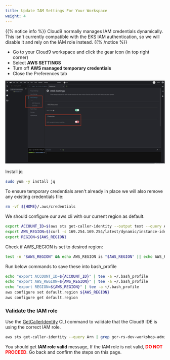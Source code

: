 ```yaml
---
title: Update IAM Settings For Your Workspace
weight: 4
---
```


{{% notice info %}}
Cloud9 normally manages IAM credentials dynamically. This isn't currently compatible with
the EKS IAM authentication, so we will disable it and rely on the IAM role instead.
{{% /notice %}}

- Go to your Cloud9 workspace and click the gear icon (in top right corner)
- Select **AWS SETTINGS**
- Turn off **AWS managed temporary credentials**
- Close the Preferences tab

![Cloud9 Manage EC2 Instance](/images/cloud9-update-role-setting.png)

Install jq

```sh
sudo yum -y install jq
```

To ensure temporary credentials aren't already in place we will also remove
any existing credentials file:

```sh
rm -vf ${HOME}/.aws/credentials
```

We should configure our aws cli with our current region as default.

```sh
export ACCOUNT_ID=$(aws sts get-caller-identity --output text --query Account)
export AWS_REGION=$(curl -s 169.254.169.254/latest/dynamic/instance-identity/document | jq -r '.region')
export REGION=${AWS_REGION}
```

Check if AWS_REGION is set to desired region:

```sh
test -n "$AWS_REGION" && echo AWS_REGION is "$AWS_REGION" || echo AWS_REGION is not set
```

 Run below commands to save these into bash_profile

```sh
echo "export ACCOUNT_ID=${ACCOUNT_ID}" | tee -a ~/.bash_profile
echo "export AWS_REGION=${AWS_REGION}" | tee -a ~/.bash_profile
echo "export REGION=${AWS_REGION}" | tee -a ~/.bash_profile
aws configure set default.region ${AWS_REGION}
aws configure get default.region
```

### Validate the IAM role

Use the [GetCallerIdentity](https://docs.aws.amazon.com/cli/latest/reference/sts/get-caller-identity.html) CLI command to validate that the Cloud9 IDE is using the correct IAM role.

```sh
aws sts get-caller-identity --query Arn | grep gcr-rs-dev-workshop-admin -q && echo "IAM role valid" || echo "IAM role NOT valid"
```

You should get **IAM role valid** message, If the IAM role is not valid, <span style="color: red;">**DO NOT PROCEED**</span>. Go back and confirm the steps on this page.
